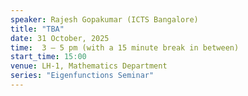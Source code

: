 ```yaml
---
speaker: Rajesh Gopakumar (ICTS Bangalore)
title: "TBA"
date: 31 October, 2025
time:  3 – 5 pm (with a 15 minute break in between)
start_time: 15:00
venue: LH-1, Mathematics Department
series: "Eigenfunctions Seminar"
---
```

